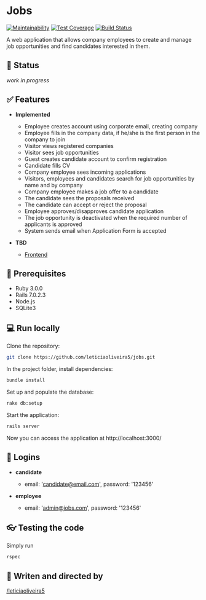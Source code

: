 # Jobs

[![Maintainability](https://api.codeclimate.com/v1/badges/c005119a689e2367251b/maintainability)](https://codeclimate.com/github/leticiaoliveira5/jobs/maintainability)
[![Test Coverage](https://api.codeclimate.com/v1/badges/c005119a689e2367251b/test_coverage)](https://codeclimate.com/github/leticiaoliveira5/jobs/test_coverage)
[![Build Status](https://leticiaoliveira5.semaphoreci.com/badges/jobs/branches/master.svg?style=shields)](https://leticiaoliveira5.semaphoreci.com/projects/jobs)

A web application that allows company employees to create and manage job opportunities and find candidates interested in them.

## :hammer: Status
_work in progress_

## :white_check_mark: Features

-   **Implemented**
    -   Employee creates account using corporate email, creating company
    -   Employee fills in the company data, if he/she is the first person in the company to join
    -   Visitor views registered companies
    -   Visitor sees job opportunities
    -   Guest creates candidate account to confirm registration
    -   Candidate fills CV
    -   Company employee sees incoming applications
    -   Visitors, employees and candidates search for job opportunities by name and by company
    -   Company employee makes a job offer to a candidate
    -   The candidate sees the proposals received
    -   The candidate can accept or reject the proposal
    -   Employee approves/disapproves candidate application
    -   The job opportunity is deactivated when the required number of applicants is approved
    -   System sends email when Application Form is accepted

-   **TBD**
    -   [Frontend](https://github.com/leticiaoliveira5/jobs/milestone/1)

## :gem: Prerequisites

-   Ruby 3.0.0
-   Rails 7.0.2.3
-   Node.js
-   SQLite3

## :computer: Run locally

Clone the repository:

```bash
git clone https://github.com/leticiaoliveira5/jobs.git
```

In the project folder, install dependencies:

```bash
bundle install
```

Set up and populate the database:

```bash
rake db:setup
```

Start the application:

```bash
rails server
```

Now you can access the application at http://localhost:3000/

## :key: Logins

-   **candidate**
    -   email: 'candidate@email.com', password: '123456'

-   **employee**
    -   email: 'admin@jobs.com', password: '123456'

## :eyeglasses: Testing the code

Simply run

```bash
rspec
```

## :space_invader: Writen and directed by

  [/leticiaoliveira5](https://github.com/leticiaoliveira5)

